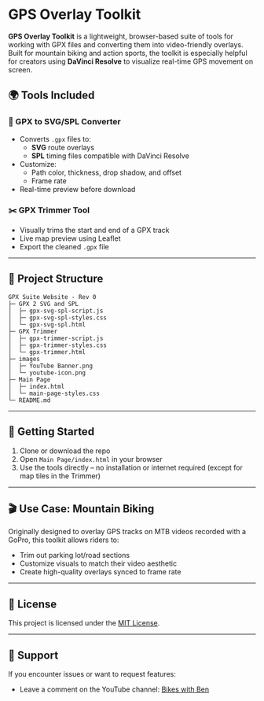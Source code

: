 # GPS Overlay Toolkit

**GPS Overlay Toolkit** is a lightweight, browser-based suite of tools for working with GPX files and converting them into video-friendly overlays. Built for mountain biking and action sports, the toolkit is especially helpful for creators using **DaVinci Resolve** to visualize real-time GPS movement on screen.

## 🌍 Tools Included

### 📌 GPX to SVG/SPL Converter
- Converts `.gpx` files to:
  - **SVG** route overlays
  - **SPL** timing files compatible with DaVinci Resolve
- Customize:
  - Path color, thickness, drop shadow, and offset
  - Frame rate
- Real-time preview before download

### ✂️ GPX Trimmer Tool
- Visually trims the start and end of a GPX track
- Live map preview using Leaflet
- Export the cleaned `.gpx` file

---

## 📂 Project Structure

```
GPX Suite Website - Rev 0
├─ GPX 2 SVG and SPL
│  ├─ gpx-svg-spl-script.js
│  ├─ gpx-svg-spl-styles.css
│  └─ gpx-svg-spl.html
├─ GPX Trimmer
│  ├─ gpx-trimmer-script.js
│  ├─ gpx-trimmer-styles.css
│  └─ gpx-trimmer.html
├─ images
│  ├─ YouTube Banner.png
│  └─ youtube-icon.png
├─ Main Page
│  ├─ index.html
│  └─ main-page-styles.css
└─ README.md
```

---

## 🚀 Getting Started

1. Clone or download the repo
2. Open `Main Page/index.html` in your browser
3. Use the tools directly – no installation or internet required (except for map tiles in the Trimmer)

---

## 🎬 Use Case: Mountain Biking
Originally designed to overlay GPS tracks on MTB videos recorded with a GoPro, this toolkit allows riders to:
- Trim out parking lot/road sections
- Customize visuals to match their video aesthetic
- Create high-quality overlays synced to frame rate

---

## 📃 License

This project is licensed under the [MIT License](LICENSE).

---

## 🙋 Support

If you encounter issues or want to request features:
- Leave a comment on the YouTube channel: [Bikes with Ben](https://www.youtube.com/@bikes-with-ben)
